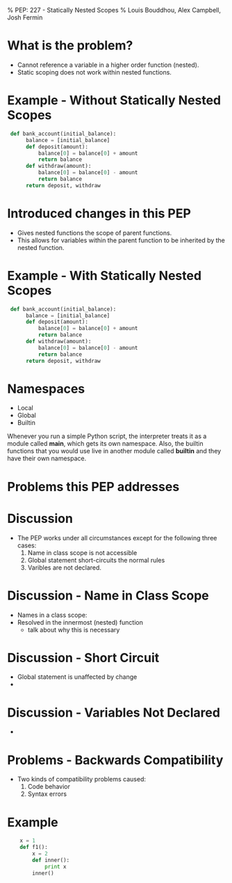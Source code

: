 % PEP: 227 - Statically Nested Scopes
% Louis Bouddhou, Alex Campbell, Josh Fermin

What is the problem?
===================  
* Cannot reference a variable in a higher order function (nested).
* Static scoping does not work within nested functions.

Example - Without Statically Nested Scopes
==========================================
```python
 def bank_account(initial_balance):
      balance = [initial_balance]
      def deposit(amount):
          balance[0] = balance[0] + amount
          return balance
      def withdraw(amount):
          balance[0] = balance[0] - amount
          return balance
      return deposit, withdraw
``` 

Introduced changes in this PEP
==============================
* Gives nested functions the scope of parent functions.
* This allows for variables within the parent function to be inherited by the nested function.

Example - With Statically Nested Scopes
=======================================
```python
 def bank_account(initial_balance):
      balance = [initial_balance]
      def deposit(amount):
          balance[0] = balance[0] + amount
          return balance
      def withdraw(amount):
          balance[0] = balance[0] - amount
          return balance
      return deposit, withdraw
``` 

Namespaces
========== 

* Local
* Global
* Builtin

Whenever you run a simple Python script, the interpreter treats it as a module called __main__, which gets its own namespace. Also, the builtin functions that you would use live in another module called __builtin__ and they have their own namespace.


Problems this PEP addresses
===========================



Discussion
==========
* The PEP works under all circumstances except for the following three cases:
	1. Name in class scope is not accessible
	2. Global statement short-circuits the normal rules
	3. Varibles are not declared.


Discussion - Name in Class Scope
================================
* Names in a class scope:
* Resolved in the innermost (nested) function
	* talk about why this is necessary

Discussion - Short Circuit
==========================
* Global statement is unaffected by change
* 

Discussion - Variables Not Declared
===================================
* 

Problems - Backwards Compatibility
=======================
* Two kinds of compatibility problems caused:
	1. Code behavior
	2. Syntax errors

Example
=======
```python
    x = 1
    def f1():
        x = 2
        def inner():
            print x
        inner()
```







































